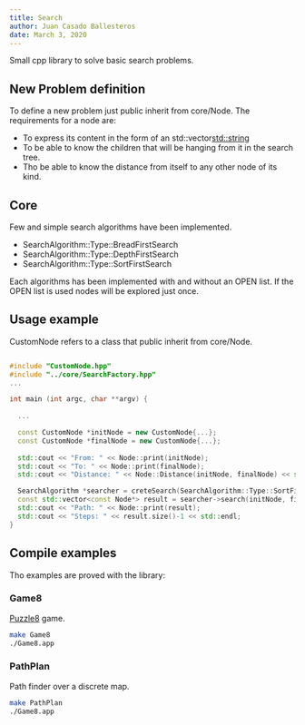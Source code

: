 ```yaml
---
title: Search
author: Juan Casado Ballesteros
date: March 3, 2020
---
```


Small cpp library to solve basic search problems.

## New Problem definition

To define a new problem just public inherit from core/Node.
The requirements for a node are:

* To express its content in the form of an std::vector<std::string>
* To be able to know the children that will be hanging from it in the search tree.
* Tho be able to know the distance from itself to any other node of its kind.

## Core

Few and simple search algorithms have been implemented.

* SearchAlgorithm::Type::BreadFirstSearch
* SearchAlgorithm::Type::DepthFirstSearch
* SearchAlgorithm::Type::SortFirstSearch
  
Each algorithms has been implemented with and without an OPEN list.
If the OPEN list is used nodes will be explored just once.

## Usage example

CustomNode refers to a class that public inherit from core/Node.

```cpp

#include "CustomNode.hpp"
#include "../core/SearchFactory.hpp"
...

int main (int argc, char **argv) {
  
  ...

  const CustomNode *initNode = new CustomNode{...};
  const CustomNode *finalNode = new CustomNode{...};
  
  std::cout << "From: " << Node::print(initNode);
  std::cout << "To: " << Node::print(finalNode);
  std::cout << "Distance: " << Node::Distance(initNode, finalNode) << std::endl;

  SearchAlgorithm *searcher = creteSearch(SearchAlgorithm::Type::SortFirstSearch, SearchAlgorithm::Mode::CLOSE);
  const std::vector<const Node*> result = searcher->search(initNode, finalNode);
  std::cout << "Path: " << Node::print(result);
  std::cout << "Steps: " << result.size()-1 << std::endl;
}

```

## Compile examples

Tho examples are proved with the library:

### Game8

[Puzzle8](https://blog.goodaudience.com/solving-8-puzzle-using-a-algorithm-7b509c331288) game.

```bash
make Game8
./Game8.app
```

### PathPlan

Path finder over a discrete map.

```bash
make PathPlan
./Game8.app
```

